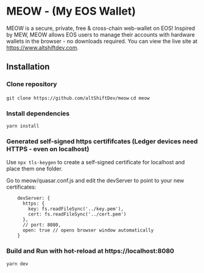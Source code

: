 # MEOW - (My EOS Wallet)

MEOW is a secure, private, free & cross-chain web-wallet on EOS! Inspired by MEW, MEOW allows EOS users to manage their accounts with hardware wallets in the browser - no downloads required. You can view the live site at https://www.altshiftdev.com.

## Installation

### Clone repository
`git clone https://github.com/altShiftDev/meow`
`cd meow`

### Install dependencies
`yarn install`

### Generated self-signed https certififcates (Ledger devices need HTTPS - even on localhost)
Use `npx tls-keygen` to create a self-signed certificate for localhost and place them one folder.

Go to meow/quasar.conf.js and edit the devServer to point to your new certificates:
```
    devServer: {
      https: {
        key: fs.readFileSync('../key.pem'),
        cert: fs.readFileSync('../cert.pem')
      },
      // port: 8080,
      open: true // opens browser window automatically
    }
```

### Build and Run with hot-reload at https://localhost:8080
`yarn dev`
